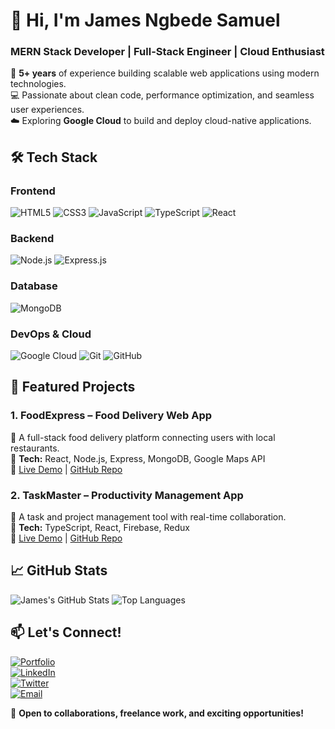# 👋 Hi, I'm James Ngbede Samuel  
### **MERN Stack Developer | Full-Stack Engineer | Cloud Enthusiast**  

🚀 **5+ years** of experience building scalable web applications using modern technologies.  
💻 Passionate about clean code, performance optimization, and seamless user experiences.  
☁️ Exploring **Google Cloud** to build and deploy cloud-native applications.  

## **🛠️ Tech Stack**  

### **Frontend**  
![HTML5](https://img.shields.io/badge/HTML5-E34F26?style=for-the-badge&logo=html5&logoColor=white)  ![CSS3](https://img.shields.io/badge/CSS3-1572B6?style=for-the-badge&logo=css3&logoColor=white)  ![JavaScript](https://img.shields.io/badge/JavaScript-F7DF1E?style=for-the-badge&logo=javascript&logoColor=black)  ![TypeScript](https://img.shields.io/badge/TypeScript-007ACC?style=for-the-badge&logo=typescript&logoColor=white)  ![React](https://img.shields.io/badge/React-20232A?style=for-the-badge&logo=react&logoColor=61DAFB)  

### **Backend**  
![Node.js](https://img.shields.io/badge/Node.js-339933?style=for-the-badge&logo=nodedotjs&logoColor=white)  ![Express.js](https://img.shields.io/badge/Express.js-000000?style=for-the-badge&logo=express&logoColor=white)  

### **Database**  
![MongoDB](https://img.shields.io/badge/MongoDB-47A248?style=for-the-badge&logo=mongodb&logoColor=white)  

### **DevOps & Cloud**  
![Google Cloud](https://img.shields.io/badge/Google_Cloud-4285F4?style=for-the-badge&logo=google-cloud&logoColor=white)  ![Git](https://img.shields.io/badge/Git-F05032?style=for-the-badge&logo=git&logoColor=white)  ![GitHub](https://img.shields.io/badge/GitHub-100000?style=for-the-badge&logo=github&logoColor=white)  

## **📌 Featured Projects**  

### **1. FoodExpress – Food Delivery Web App**  
📍 A full-stack food delivery platform connecting users with local restaurants.  
🔹 **Tech:** React, Node.js, Express, MongoDB, Google Maps API  
🔹 [Live Demo](#) | [GitHub Repo](#)  

### **2. TaskMaster – Productivity Management App**  
📍 A task and project management tool with real-time collaboration.  
🔹 **Tech:** TypeScript, React, Firebase, Redux  
🔹 [Live Demo](#) | [GitHub Repo](#)  

## **📈 GitHub Stats**  

![James's GitHub Stats](https://github-readme-stats.vercel.app/api?username=blaspace&show_icons=true&theme=radical)  ![Top Languages](https://github-readme-stats.vercel.app/api/top-langs/?username=blaspace&layout=compact&theme=dark)  

## **📫 Let's Connect!**  

[![Portfolio](https://img.shields.io/badge/Portfolio-FF5722?style=for-the-badge&logo=google-chrome&logoColor=white)](https://jamesdev.com.ng)  
[![LinkedIn](https://img.shields.io/badge/LinkedIn-0077B5?style=for-the-badge&logo=linkedin&logoColor=white)](https://linkedin.com/in/blaspace)  
[![Twitter](https://img.shields.io/badge/Twitter-1DA1F2?style=for-the-badge&logo=twitter&logoColor=white)](https://twitter.com/jamesngbede)  
[![Email](https://img.shields.io/badge/Gmail-D14836?style=for-the-badge&logo=gmail&logoColor=white)](mailto:info@jamesdev.com.ng)  

🔹 **Open to collaborations, freelance work, and exciting opportunities!**  
